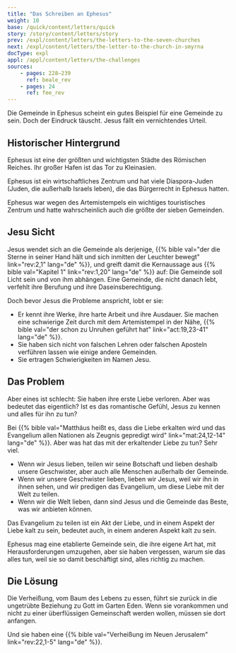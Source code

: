 ```yaml
---
title: "Das Schreiben an Ephesus"
weight: 10
base: /quick/content/letters/quick
story: /story/content/letters/story
prev: /expl/content/letters/the-letters-to-the-seven-churches
next: /expl/content/letters/the-letter-to-the-church-in-smyrna
docType: expl
appl: /appl/content/letters/the-challenges
sources: 
    - pages: 228–239
      ref: beale_rev
    - pages: 24
      ref: fee_rev
---
```


Die Gemeinde in Ephesus scheint ein gutes Beispiel für eine Gemeinde zu sein. Doch der Eindruck täuscht. Jesus fällt ein vernichtendes Urteil.

## Historischer Hintergrund

<a name="6e49"></a>
Ephesus ist eine der größten und wichtigsten Städte des Römischen Reiches. Ihr großer Hafen ist das Tor zu Kleinasien.

Ephesus ist ein wirtschaftliches Zentrum und hat viele Diaspora-Juden (Juden, die außerhalb Israels leben), die das Bürgerrecht in Ephesus hatten.

Ephesus war wegen des Artemistempels ein wichtiges touristisches Zentrum und hatte wahrscheinlich auch die größte der sieben Gemeinden.

## Jesu Sicht

<a name="adc4"></a>
Jesus wendet sich an die Gemeinde als derjenige, {{% bible val="der die Sterne in seiner Hand hält und sich inmitten der Leuchter bewegt" link="rev:2,1" lang="de" %}}, und greift damit die Kernaussage aus {{% bible val="Kapitel 1" link="rev:1,20" lang="de" %}} auf: Die Gemeinde soll Licht sein und von ihm abhängen. Eine Gemeinde, die nicht danach lebt, verfehlt ihre Berufung und ihre Daseinsberechtigung.

Doch bevor Jesus die Probleme anspricht, lobt er sie:

- Er kennt ihre Werke, ihre harte Arbeit und ihre Ausdauer. Sie machen eine schwierige Zeit durch mit dem Artemistempel in der Nähe, {{% bible val="der schon zu Unruhen geführt hat" link="act:19,23-41" lang="de" %}}.
- Sie haben sich nicht von falschen Lehren oder falschen Aposteln verführen lassen wie einige andere Gemeinden.
- Sie ertragen Schwierigkeiten im Namen Jesu.

## Das Problem

<a name="6de6"></a>
Aber eines ist schlecht: Sie haben ihre erste Liebe verloren. Aber was bedeutet das eigentlich? Ist es das romantische Gefühl, Jesus zu kennen und alles für ihn zu tun?

Bei {{% bible val="Matthäus heißt es, dass die Liebe erkalten wird und das Evangelium allen Nationen als Zeugnis gepredigt wird" link="mat:24,12-14" lang="de" %}}. Aber was hat das mit der erkaltender Liebe zu tun? Sehr viel.

- Wenn wir Jesus lieben, teilen wir seine Botschaft und lieben deshalb unsere Geschwister, aber auch alle Menschen außerhalb der Gemeinde.
- Wenn wir unsere Geschwister lieben, lieben wir Jesus, weil wir ihn in ihnen sehen, und wir predigen das Evangelium, um diese Liebe mit der Welt zu teilen.
- Wenn wir die Welt lieben, dann sind Jesus und die Gemeinde das Beste, was wir anbieten können.

Das Evangelium zu teilen ist ein Akt der Liebe, und in einem Aspekt der Liebe kalt zu sein, bedeutet auch, in einem anderen Aspekt kalt zu sein.

Ephesus mag eine etablierte Gemeinde sein, die ihre eigene Art hat, mit Herausforderungen umzugehen, aber sie haben vergessen, warum sie das alles tun, weil sie so damit beschäftigt sind, alles richtig zu machen.

## Die Lösung

<a name="cb84"></a>
Die Verheißung, vom Baum des Lebens zu essen, führt sie zurück in die ungetrübte Beziehung zu Gott im Garten Eden. Wenn sie vorankommen und nicht zu einer überflüssigen Gemeinschaft werden wollen, müssen sie dort anfangen.

Und sie haben eine {{% bible val="Verheißung im Neuen Jerusalem" link="rev:22,1-5" lang="de" %}}.
